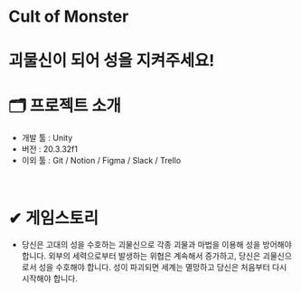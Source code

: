 # Cult of Monster
# 괴물신이 되어 성을 지켜주세요!

# 🗂 프로젝트 소개
- 개발 툴 : Unity
- 버전 : 20.3.32f1
- 이외 툴 : Git / Notion / Figma / Slack / Trello
  <br />
<br />

# ✔ 게임스토리
- 당신은 고대의 성을 수호하는 괴물신으로 각종 괴물과 마법을 이용해 성을 방어해야 합니다. 외부의 세력으로부터 발생하는 위협은 계속해서 증가하고, 당신은 괴물신으로서 성을 수호해야 합니다. 성이 파괴되면 세계는 멸망하고 당신은 처음부터 다시 시작해야 합니다.

